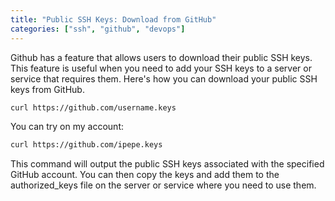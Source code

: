 ```yaml
---
title: "Public SSH Keys: Download from GitHub"
categories: ["ssh", "github", "devops"]
---
```


Github has a feature that allows users to download their public SSH keys. This feature is useful when you need to add your SSH keys to a server or service that requires them. Here's how you can download your public SSH keys from GitHub.

```bash
curl https://github.com/username.keys
```

You can try on my account:

```bash
curl https://github.com/ipepe.keys
```

This command will output the public SSH keys associated with the specified GitHub account. You can then copy the keys and add them to the authorized_keys file on the server or service where you need to use them.

